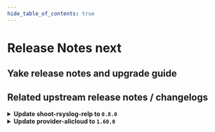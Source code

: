 ```yaml
---
hide_table_of_contents: true
---
```


# Release Notes next

## Yake release notes and upgrade guide

## Related upstream release notes / changelogs


<details>
<summary><b>Update shoot-rsyslog-relp to <code>0.8.0</code></b></summary>

# [gardener/gardener-extension-shoot-rsyslog-relp]

## ⚠️ Breaking Changes

- `[OPERATOR]` The Helm charts for the `application` and `runtime` parts of the gardener-extension-shoot-rsyslog-relp-admission admission controller have been separated into standalone charts. These charts now assume a Garden setup with a virtual garden. Both charts must be deployed individually: the `runtime` chart on the Garden runtime cluster, and the `application` chart on the virtual garden. Additionally, the intermediate `global` level in the Helm values has been removed, so you may need to adjust your provided values accordingly. by @MartinWeindel [#228]
## 📰 Noteworthy

- `[OPERATOR]` A new field, `messageContent`, has been added to the `loggingRules` section of the `rsyslog-relp.extensions.gardener.cloud/v1alpha1.RsyslogRelpConfig` API. This enhancement allows users to filter log messages sent to the target server based on their content. The `messageContent` field includes two subfields:  
  - `messageContent.regex`: This subfield specifies a regular expression to determine which log messages should be sent to the target server.  
  - `messageContent.exclude`: This subfield specifies a regular expression to exclude log messages from being sent to the target server.  
  These additions provide more granular control over log message filtering, enhancing the flexibility and efficiency of log management. by @RadaBDimitrova [#243]
- `[OPERATOR]` Memory resource limits have been removed from `charts/gardener-extension-shoot-rsyslog-relp-admission/values.yaml` and `charts/gardener-extension-shoot-rsyslog-relp/values.yaml`, and therefore from the corresponding deployments. by @plkokanov [#211]
## 🐛 Bug Fixes

- `[DEVELOPER]` Fixed an issue that caused skaffold to fail to tag the `gardener-extension-shoot-rsyslog-relp` image during the execution of the `make remote-extension-up` command. by @plkokanov [#236]
- `[OPERATOR]` The script which configures the audit rules on the system now ensures that the `/var/lib/node-exporter/textfile-collector` directory exists before attempting to write the result of the `augenrules --load` command to the `/var/lib/node-exporter/textfile-collector/rsyslog_auditd.prom` file. by @plkokanov [#256]
- `[OPERATOR]` An issue causing the ControllerDeployment in provider-local NOT to update the locally built image if the image is already present in the skaffold's cache is now fixed. `make extension-up` is now guaranteed to always use the image version that corresponds to the local git revision of the repository. by @RadaBDimitrova [#242]
## 🏃 Others

- `[OPERATOR]` Containers, which do not require privilege escalations, now forbid privilege escalations explicitly. by @georgibaltiev [#226]
- `[OPERATOR]` The parallel execution of e2e tests is increased from 2 to 3 to speed up the e2e test execution times. by @RadaBDimitrova [#248]
- `[OPERATOR]` Prepare for deployment of admission controller by gardener-operator by @MartinWeindel [#228]
- `[OPERATOR]` The [`ServiceTrafficDistribution`](https://kubernetes.io/docs/reference/networking/virtual-ips/#traffic-distribution) feature is being used on to make Services topology-aware when the runtime Kubernetes version is 1.31+. by @ialidzhikov [#224]
- `[OPERATOR]` `extension-shoot-rsyslog-relp` no longer supports Shoots with Кubernetes version <= 1.26. by @RadaBDimitrova [#190]

## Helm Charts
- shoot-rsyslog-relp-admission-application: `europe-docker.pkg.dev/gardener-project/releases/charts/gardener/extensions/shoot-rsyslog-relp-admission-application:v0.8.0`
- shoot-rsyslog-relp-admission-runtime: `europe-docker.pkg.dev/gardener-project/releases/charts/gardener/extensions/shoot-rsyslog-relp-admission-runtime:v0.8.0`
- shoot-rsyslog-relp: `europe-docker.pkg.dev/gardener-project/releases/charts/gardener/extensions/shoot-rsyslog-relp:v0.8.0`
## Docker Images
- gardener-extension-shoot-rsyslog-relp-admission: `europe-docker.pkg.dev/gardener-project/releases/gardener/extensions/shoot-rsyslog-relp-admission:v0.8.0`
- gardener-extension-shoot-rsyslog-relp: `europe-docker.pkg.dev/gardener-project/releases/gardener/extensions/shoot-rsyslog-relp:v0.8.0`


</details>

<details>
<summary><b>Update provider-alicloud to <code>1.60.0</code></b></summary>

# [gardener/gardener-extension-provider-alicloud]

## 🐛 Bug Fixes

- `[OPERATOR]` Fixed an issue that caused deployment issues with the `gardener.cloud-fast` storage class when the extension was deployed by `gardener-operator` in the garden runtime cluster. The deployment of this `StorageClass` object is now only done for Alicloud seeds. by @timuthy [#767]
## 🏃 Others

- `[OPERATOR]` The [`ServiceTrafficDistribution`](https://kubernetes.io/docs/reference/networking/virtual-ips/#traffic-distribution) feature is being used on to make Services topology-aware when the runtime Kubernetes version is 1.31+. by @ialidzhikov [#760]
- `[OPERATOR]` Update gardener/gardener dependency to v1.113.0. by @kevin-lacoo [#772]
- `[OPERATOR]` Containers, which do not require privilege escalations, now forbid privilege escalations explicitly. by @georgibaltiev [#765]
- `[OPERATOR]` `RBAC` resources now explicitly state `resources` and `verbs`, replaced use of wildcards `*`. by @georgibaltiev [#768]
- `[OPERATOR]` `provider-alicloud` no longer supports Shoots with Кubernetes version <= 1.26. by @RadaBDimitrova [#742]
# [gardener/machine-controller-manager]

## 🐛 Bug Fixes

- `[OPERATOR]` A bug was fixed where MCM panics when trying to add an annotation to a nil map by @aaronfern [gardener/machine-controller-manager#966]
- `[OPERATOR]` CA tainted node is removed as soon as possible by MachineSet controller  by @aaronfern [gardener/machine-controller-manager#976]
## 🏃 Others

- `[OPERATOR]` Introduced API changes to support InPlaceUpdate by @acumino [gardener/machine-controller-manager#962]
- `[OPERATOR]` Introduced `MachineConfiguration` options for InPlaceUpdates by @acumino [gardener/machine-controller-manager#970]
# [gardener/machine-controller-manager-provider-alicloud]

## 🏃 Others

- `[USER]` Fixed a bug where machines could not be deleted unless `.spec.providerID` was set by @aaronfern [gardener/machine-controller-manager-provider-alicloud#95]

## Helm Charts
- admission-alicloud-application: `europe-docker.pkg.dev/gardener-project/releases/charts/gardener/extensions/admission-alicloud-application:v1.60.0`
- admission-alicloud-runtime: `europe-docker.pkg.dev/gardener-project/releases/charts/gardener/extensions/admission-alicloud-runtime:v1.60.0`
- provider-alicloud: `europe-docker.pkg.dev/gardener-project/releases/charts/gardener/extensions/provider-alicloud:v1.60.0`
## Docker Images
- gardener-extension-admission-alicloud: `europe-docker.pkg.dev/gardener-project/releases/gardener/extensions/admission-alicloud:v1.60.0`
- gardener-extension-provider-alicloud: `europe-docker.pkg.dev/gardener-project/releases/gardener/extensions/provider-alicloud:v1.60.0`


</details>
